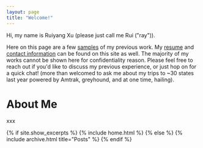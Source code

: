 ```yaml
---
layout: page
title: "Welcome!"
---
```


Hi, my name is Ruiyang Xu (please just call me Rui ("ray")).

Here on this page are a few [samples]() of my previous work. My [resume]() and [contact information]() can be found on this site as well. The majority of my works cannot be shown here for confidentiality reason. Please feel free to reach out if you'd like to discuss my previous experience, or just hop on for a quick chat! (more than welcomed to ask me about my trips to ~30 states last year powered by Amtrak, greyhound, and at one time, hailing).

# About Me
xxx

{% if site.show_excerpts %}
  {% include home.html %}
{% else %}
  {% include archive.html title="Posts" %}
{% endif %}
